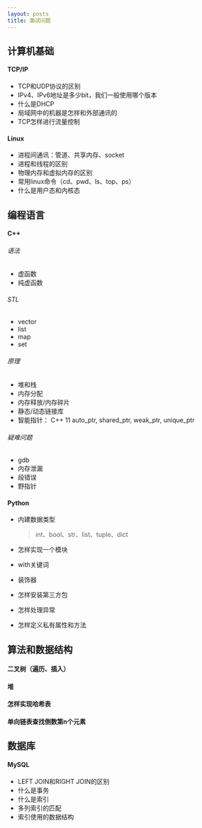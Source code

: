 ```yaml
---
layout: posts
title: 面试问题
---
```

## 计算机基础

#### TCP/IP

- TCP和UDP协议的区别
- IPv4、IPv6地址是多少bit，我们一般使用哪个版本
- 什么是DHCP
- 局域网中的机器是怎样和外部通讯的
- TCP怎样进行流量控制

#### Linux

- 进程间通讯：管道、共享内存、socket
- 进程和线程的区别
- 物理内存和虚拟内存的区别
- 常用linux命令（cd、pwd、ls、top、ps）
- 什么是用户态和内核态

## 编程语言

#### C++

###### 语法

- 虚函数
- 纯虚函数

###### STL

- vector
- list
- map
- set

###### 原理

- 堆和栈
- 内存分配
- 内存释放/内存碎片
- 静态/动态链接库
- 智能指针： C++ 11 auto_ptr, shared_ptr, weak_ptr, unique_ptr

###### 疑难问题

- gdb
- 内存泄漏
- 段错误
- 野指针

#### Python

- 内建数据类型

  > int、bool、str、list、tuple、dict

- 怎样实现一个模块

- with关键词

- 装饰器

- 怎样安装第三方包

- 怎样处理异常

- 怎样定义私有属性和方法

## 算法和数据结构

#### 二叉树（遍历、插入）

#### 堆

#### 怎样实现哈希表

#### 单向链表查找倒数第n个元素

## 数据库

#### MySQL

- LEFT JOIN和RIGHT JOIN的区别
- 什么是事务
- 什么是索引
- 多列索引的匹配
- 索引使用的数据结构
